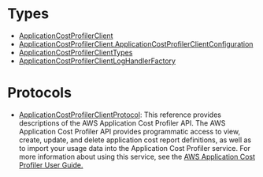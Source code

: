 # Types

  - [ApplicationCostProfilerClient](/aws-sdk-swift/reference/0.x/AWSApplicationCostProfiler/ApplicationCostProfilerClient)
  - [ApplicationCostProfilerClient.ApplicationCostProfilerClientConfiguration](/aws-sdk-swift/reference/0.x/AWSApplicationCostProfiler/ApplicationCostProfilerClient_ApplicationCostProfilerClientConfiguration)
  - [ApplicationCostProfilerClientTypes](/aws-sdk-swift/reference/0.x/AWSApplicationCostProfiler/ApplicationCostProfilerClientTypes)
  - [ApplicationCostProfilerClientLogHandlerFactory](/aws-sdk-swift/reference/0.x/AWSApplicationCostProfiler/ApplicationCostProfilerClientLogHandlerFactory)

# Protocols

  - [ApplicationCostProfilerClientProtocol](/aws-sdk-swift/reference/0.x/AWSApplicationCostProfiler/ApplicationCostProfilerClientProtocol):
    This reference provides descriptions of the AWS Application Cost Profiler API.
    The AWS Application Cost Profiler API provides programmatic access to view, create, update, and delete
    application cost report definitions, as well as to import your usage data into the Application Cost Profiler
    service.
    For more information about using this service, see the <a href="https://docs.aws.amazon.com/application-cost-profiler/latest/userguide/introduction.html">AWS Application Cost
    Profiler User Guide.
